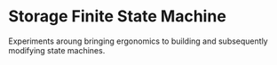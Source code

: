 # Storage Finite State Machine

Experiments aroung bringing ergonomics to building and subsequently modifying state machines.
